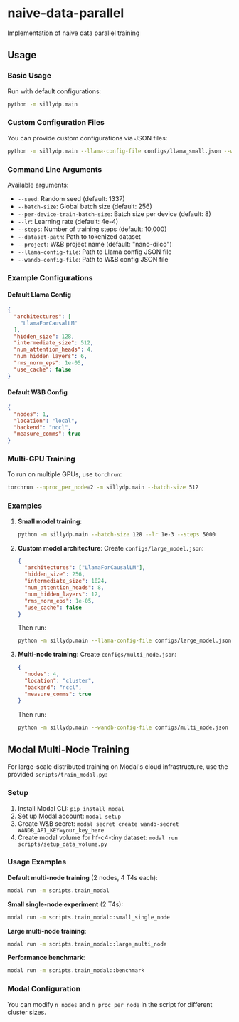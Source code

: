 # naive-data-parallel
Implementation of naive data parallel training

## Usage

### Basic Usage
Run with default configurations:
```bash
python -m sillydp.main
```

### Custom Configuration Files
You can provide custom configurations via JSON files:

```bash
python -m sillydp.main --llama-config-file configs/llama_small.json --wandb-config-file configs/wandb_custom.json
```

### Command Line Arguments
Available arguments:
- `--seed`: Random seed (default: 1337)
- `--batch-size`: Global batch size (default: 256)
- `--per-device-train-batch-size`: Batch size per device (default: 8)
- `--lr`: Learning rate (default: 4e-4)
- `--steps`: Number of training steps (default: 10,000)
- `--dataset-path`: Path to tokenized dataset
- `--project`: W&B project name (default: "nano-dilco")
- `--llama-config-file`: Path to Llama config JSON file
- `--wandb-config-file`: Path to W&B config JSON file

### Example Configurations

#### Default Llama Config
```json
{
  "architectures": [
    "LlamaForCausalLM"
  ],
  "hidden_size": 128,
  "intermediate_size": 512,
  "num_attention_heads": 4,
  "num_hidden_layers": 6,
  "rms_norm_eps": 1e-05,
  "use_cache": false
}
```

#### Default W&B Config
```json
{
  "nodes": 1,
  "location": "local",
  "backend": "nccl",
  "measure_comms": true
}
```

### Multi-GPU Training
To run on multiple GPUs, use `torchrun`:
```bash
torchrun --nproc_per_node=2 -m sillydp.main --batch-size 512
```

### Examples

1. **Small model training**:
   ```bash
   python -m sillydp.main --batch-size 128 --lr 1e-3 --steps 5000
   ```

2. **Custom model architecture**:
   Create `configs/large_model.json`:
   ```json
   {
     "architectures": ["LlamaForCausalLM"],
     "hidden_size": 256,
     "intermediate_size": 1024,
     "num_attention_heads": 8,
     "num_hidden_layers": 12,
     "rms_norm_eps": 1e-05,
     "use_cache": false
   }
   ```

   Then run:
   ```bash
   python -m sillydp.main --llama-config-file configs/large_model.json --batch-size 512
   ```

3. **Multi-node training**:
   Create `configs/multi_node.json`:
   ```json
   {
     "nodes": 4,
     "location": "cluster",
     "backend": "nccl",
     "measure_comms": true
   }
   ```

   Then run:
   ```bash
   python -m sillydp.main --wandb-config-file configs/multi_node.json
   ```

## Modal Multi-Node Training

For large-scale distributed training on Modal's cloud infrastructure, use the provided `scripts/train_modal.py`:

### Setup
1. Install Modal CLI: `pip install modal`
2. Set up Modal account: `modal setup`
3. Create W&B secret: `modal secret create wandb-secret WANDB_API_KEY=your_key_here`
4. Create modal volume for hf-c4-tiny dataset: `modal run scripts/setup_data_volume.py`


### Usage Examples

**Default multi-node training** (2 nodes, 4 T4s each):
```bash
modal run -m scripts.train_modal
```

**Small single-node experiment** (2 T4s):
```bash
modal run -m scripts.train_modal::small_single_node
```

**Large multi-node training**:
```bash
modal run -m scripts.train_modal::large_multi_node
```

**Performance benchmark**:
```bash
modal run -m scripts.train_modal::benchmark
```

### Modal Configuration

You can modify `n_nodes` and `n_proc_per_node` in the script for different cluster sizes.
